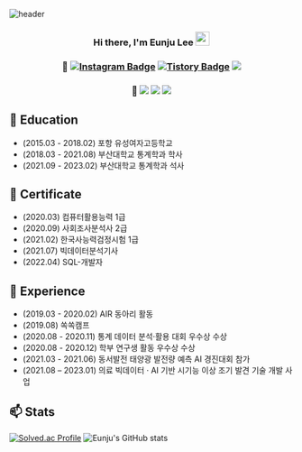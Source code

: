 
![header](https://capsule-render.vercel.app/api?type=waving&color=gradient&height=300&section=header&text=Welcome!&fontSize=80&animation=fadeIn&desc=Eunju's%20Github%20Profile&descAlignY=65&descAlign=60)

<div align="center">

### Hi there, I'm Eunju Lee <img src="https://media.giphy.com/media/hvRJCLFzcasrR4ia7z/giphy.gif" width="25"> 
### 💬 [![Instagram Badge](https://img.shields.io/badge/-Instagram-e4405f?style=flat-square&logo=Instagram&logoColor=white)](https://www.instagram.com/e._.juu/) [![Tistory Badge](https://img.shields.io/badge/-Tistory-%2312100E.svg?style=flat-square&logo=Tistory&logoColor=white)](https://eunju-lee.tistory.com/) <img src="https://img.shields.io/badge/dmswn1578@naver.com-008000?style=flat&logo=GMail&logoColor=white"/>

### 💪 <img src="https://img.shields.io/badge/Python-1F7FB6?style=flat&logo=Python&logoColor=white"/> <img src="https://img.shields.io/badge/R-000066?style=flat&logo=R&logoColor=white"/> <img src="https://img.shields.io/badge/MySQL-FF9933?style=flat&logo=MySQL&logoColor=white"/>

</div>
     
           
## 🔭 Education
- (2015.03 - 2018.02) 포항 유성여자고등학교  
- (2018.03 - 2021.08) 부산대학교 통계학과 학사  
- (2021.09 - 2023.02) 부산대학교 통계학과 석사   

## 🌱 Certificate
- (2020.03) 컴퓨터활용능력 1급  
- (2020.09) 사회조사분석사 2급   
- (2021.02) 한국사능력검정시험 1급   
- (2021.07) 빅데이터분석기사   
- (2022.04) SQL-개발자   

## 👯 Experience
- (2019.03 - 2020.02) AIR 동아리 활동   
- (2019.08) 쏙쏙캠프   
- (2020.08 - 2020.11) 통계 데이터 분석·활용 대회 우수상 수상   
- (2020.08 - 2020.12) 학부 연구생 활동 우수상 수상   
- (2021.03 - 2021.06) 동서발전 태양광 발전량 예측 AI 경진대회 참가   
- (2021.08 – 2023.01) 의료 빅데이터 · AI 기반 시기능 이상 조기 발견 기술 개발 사업   

## 📫 Stats
[![Solved.ac Profile](http://mazassumnida.wtf/api/generate_badge?boj=dmswn1578)](https://solved.ac/dmswn1578) ![Eunju's GitHub stats](https://github-readme-stats.vercel.app/api?username=Lee-Eun-Ju&hide=issues&show_icons=true)

<!--
**Lee-Eun-Ju/Lee-Eun-Ju** is a ✨ _special_ ✨ repository because its `README.md` (this file) appears on your GitHub profile.

Here are some ideas to get you started:

- 🔭 I’m currently working on ...
- 🌱 I’m currently learning ...
- 👯 I’m looking to collaborate on ...
- 🤔 I’m looking for help with ...
- 💬 Ask me about ...
- 📫 How to reach me: ...
- 😄 Pronouns: ...
- ⚡ Fun fact: ...
-->
